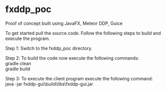 fxddp_poc
=========

Proof of concept built using JavaFX, Meteor DDP, Guice

To get started pull the source code. Follow the following steps to build and execute the program.

Step 1: Switch to the fxddp_poc directory.<br/>

Step 2: To build the code now execute the following commands:<br/>
gradle clean<br/>
gradle build<br/>

Step 3: To execute the client program execute the following command:<br/>
java -jar fxddp-gui\build\libs\fxddp-gui.jar
